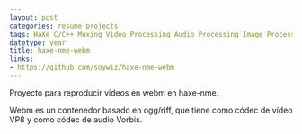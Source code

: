 ```yaml
---
layout: post
categories: resume projects
tags: HaXe C/C++ Muxing Video Processing Audio Processing Image Processing Containers
datetype: year
title: haxe-nme-webm
links:
- https://github.com/soywiz/haxe-nme-webm
---
```


Proyecto para reproducir vídeos en webm en haxe-nme.

Webm es un contenedor basado en ogg/riff, que tiene como códec de vídeo VP8 y como códec de audio Vorbis.
